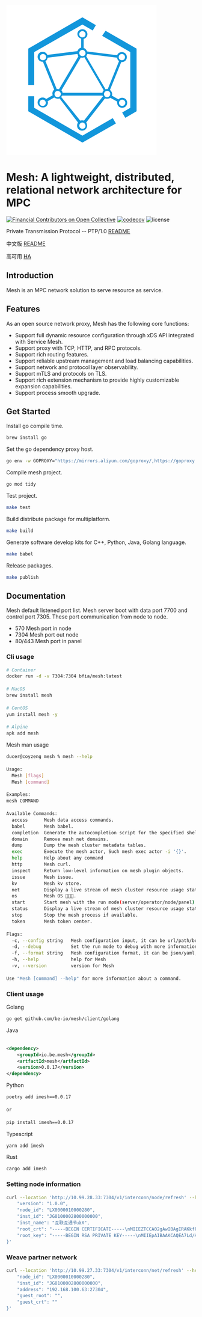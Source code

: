 ![logo](./LOGO.svg)

# Mesh: A lightweight, distributed, relational network architecture for MPC

[![Financial Contributors on Open Collective](https://opencollective.com/babel/all/badge.svg?label=financial+contributors)](https://opencollective.com/babel) [![codecov](https://codecov.io/gh/babel/babel/branch/master/graph/badge.svg)](https://codecov.io/gh/babel/babel)
![license](https://img.shields.io/github/license/ducesoft/babel.svg)

Private Transmission Protocol -- PTP/1.0 [README](specifications/api/Specifications_CN.md)

中文版 [README](README_CN.md)

高可用 [HA](HA.md)

## Introduction

Mesh is an MPC network solution to serve resource as service.

## Features

As an open source network proxy, Mesh has the following core functions:

* Support full dynamic resource configuration through xDS API integrated with Service Mesh.
* Support proxy with TCP, HTTP, and RPC protocols.
* Support rich routing features.
* Support reliable upstream management and load balancing capabilities.
* Support network and protocol layer observability.
* Support mTLS and protocols on TLS.
* Support rich extension mechanism to provide highly customizable expansion capabilities.
* Support process smooth upgrade.

## Get Started

Install go compile time.

```bash
brew install go
```

Set the go dependency proxy host.

```bash
go env -w GOPROXY="https://mirrors.aliyun.com/goproxy/,https://goproxy.cn,https://goproxy.io,https://proxy.golang.org,direct"
```

Compile mesh project.

```bash
go mod tidy
```

Test project.

```bash
make test
```

Build distribute package for multiplatform.

```bash
make build
```

Generate software develop kits for C++, Python, Java, Golang language.

```bash
make babel
```

Release packages.

```bash
make publish
```

## Documentation

Mesh default listened port list. Mesh server boot with data port 7700 and control port 7305. These port communication
from node to node.

* 570 Mesh port in node
* 7304 Mesh port out node
* 80/443 Mesh port in panel

### Cli usage

```bash
# Container
docker run -d -v 7304:7304 bfia/mesh:latest

# MacOS
brew install mesh

# CentOS
yum install mesh -y

# Alpine
apk add mesh
```

Mesh man usage

```bash
ducer@coyzeng mesh % mesh --help

Usage:
  Mesh [flags]
  Mesh [command]

Examples:
mesh COMMAND

Available Commands:
  access      Mesh data access commands.
  babel       Mesh babel.
  completion  Generate the autocompletion script for the specified shell
  domain      Remove mesh net domains.
  dump        Dump the mesh cluster metadata tables.
  exec        Execute the mesh actor, Such mesh exec actor -i '{}'.
  help        Help about any command
  http        Mesh curl.
  inspect     Return low-level information on mesh plugin objects.
  issue       Mesh issue.
  kv          Mesh kv store.
  net         Display a live stream of mesh cluster resource usage statistics.
  os          Mesh OS 🚀🚀🚀.
  start       Start mesh with the run mode(server/operator/node/panel).
  status      Display a live stream of mesh cluster resource usage statistics.
  stop        Stop the mesh process if available.
  token       Mesh token center.

Flags:
  -c, --config string   Mesh configuration input, it can be url/path/body, default is {}. (default "{}")
  -d, --debug           Set the run mode to debug with more information.
  -f, --format string   Mesh configuration format, it can be json/yaml, default is yaml. (default "yaml")
  -h, --help            help for Mesh
  -v, --version         version for Mesh

Use "Mesh [command] --help" for more information about a command.
```

### Client usage

Golang

```bash
go get github.com/be-io/mesh/client/golang
```

Java

```xml

<dependency>
    <groupId>io.be.mesh</groupId>
    <artfactId>mesh</artfactId>
    <version>0.0.17</version>
</dependency>
```

Python

```bash
poetry add imesh==0.0.17

or

pip install imesh==0.0.17
```

Typescript

```bash
yarn add imesh
```

Rust

```bash
cargo add imesh
```

### Setting node information

```bash
curl --location 'http://10.99.28.33:7304/v1/interconn/node/refresh' --header 'Content-Type: application/json' --data '{
    "version": "1.0.0",
    "node_id": "LX0000010000280",
    "inst_id": "JG0100002800000000",
    "inst_name": "互联互通节点X",
    "root_crt": "-----BEGIN CERTIFICATE-----\nMIIEZTCCA02gAwIBAgIRAKkfFud6oGcbEmGOZ2i917wwDQYJKoZIhvcNAQELBQAw\ngZIxCzAJBgNVBAYTAkNOMQswCQYDVQQIEwJaSjELMAkGA1UEBxMCSFoxJDAiBgNV\nBAoTG0xYMDAwMDAxMDAwMDI3MC50cnVzdGJlLm5ldDEkMCIGA1UECxMbTFgwMDAw\nMDEwMDAwMjcwLnRydXN0YmUubmV0MR0wGwYDVQQDDBTok53osaHpm4blm6IyN+WF\nrOWPuDAgFw0yMjA5MjEwNjU1MTRaGA8yMTIyMDkyMTA2NTUxNFowgZIxCzAJBgNV\nBAYTAkNOMQswCQYDVQQIEwJaSjELMAkGA1UEBxMCSFoxJDAiBgNVBAoTG0xYMDAw\nMDAxMDAwMDI3MC50cnVzdGJlLm5ldDEkMCIGA1UECxMbTFgwMDAwMDEwMDAwMjcw\nLnRydXN0YmUubmV0MR0wGwYDVQQDDBTok53osaHpm4blm6IyN+WFrOWPuDCCASIw\nDQYJKoZIhvcNAQEBBQADggEPADCCAQoCggEBAOy3fx+vyvaRBTg9hXSXW/XEz5A9\nazavO4KNMPB/Rp6UtQ9+ilireBQXqCM1Zzo5/cZ+FoRmQp+Rl6b1HYAnRaPSTNFM\n4JDTl3AczsLwJcvFlqobqap9/3k5ZEfEEKJp0LFcl3GR2Ral7Uhsmgzm87PSZVRX\nFYPgCgfkuWGbeJ9FwCB5ZDovPH77pyJeW0AzPu3JKLk3JnCtUvmXK4HzoxChK4k0\nqJF1DEVSPxG3JLOKQKQqe/fqSTkRfgrU7D7U/TEaEl5lLFPGi6ZT+3AbOUAasWWO\nMTYMGMG6qC2wlQ7WdJJ4KiWhEfA7aGQfzoW85PZyN1QzRyzW1vyXY5MKNXsCAwEA\nAaOBsTCBrjAOBgNVHQ8BAf8EBAMCArwwJwYDVR0lBCAwHgYIKwYBBQUHAwEGCCsG\nAQUFBwMCBggrBgEFBQcDATAPBgNVHRMBAf8EBTADAQH/MB0GA1UdDgQWBBSrXjQL\nGNwhXBQxqx5Sh+LQwXK3mzBDBgNVHREEPDA6ghtMWDAwMDAwMTAwMDAyNzAudHJ1\nc3RiZS5uZXSBG0xYMDAwMDAxMDAwMDI3MEB0cnVzdGJlLm5ldDANBgkqhkiG9w0B\nAQsFAAOCAQEAcRhabDb2O55lQfeMkHozqFz3V4fQwQKQzYW6gwf7FEUxPMaxmFrk\nPKK2rE5Li49mUxk/norXMVmEpBQdYgsu2PnY5J39RivFku0nObzIMFkyDPer05tp\nx7sKXS6sIy9gfaN6uZkzHZH+0MD2NlOj19SI5BNJxiwHzB9BZwGwbKtq3DVZzWRq\nVyZnAcXVTq1Pk9gypatvBgD7r6edXSBXEz2d8HMaidJfChweZPVp98uY8s9EzHnJ\nowsia5sPaVNqVFE72IgQ5TUrRQsQIBGOF81i37Bpsc9g/pf2s6eNGW4CV9a8yfN1\n+BLRh/2eCYXUNQOm5IovVXqBJ4MlhchAOQ==\n-----END CERTIFICATE-----\n",
    "root_key": "-----BEGIN RSA PRIVATE KEY-----\nMIIEpAIBAAKCAQEA7Ld/H6/K9pEFOD2FdJdb9cTPkD1rNq87go0w8H9GnpS1D36K\nWKt4FBeoIzVnOjn9xn4WhGZCn5GXpvUdgCdFo9JM0UzgkNOXcBzOwvAly8WWqhup\nqn3/eTlkR8QQomnQsVyXcZHZFqXtSGyaDObzs9JlVFcVg+AKB+S5YZt4n0XAIHlk\nOi88fvunIl5bQDM+7ckouTcmcK1S+ZcrgfOjEKEriTSokXUMRVI/Ebcks4pApCp7\n9+pJORF+CtTsPtT9MRoSXmUsU8aLplP7cBs5QBqxZY4xNgwYwbqoLbCVDtZ0kngq\nJaER8DtoZB/Ohbzk9nI3VDNHLNbW/Jdjkwo1ewIDAQABAoIBAQDAhzIu3HTQe/zp\n1CfSPzT9PLixETM9Q+K7+Qgf4vTWEA7/biUpnzTH6sHG+S1fT0FXir/XqbBwRiM5\nGM2IqOhcKLRv2v4e7OmTtup35IhpJui2rE8fquD5gLNOJ2p8HmItjyhhp4UQhZ3r\nNOFKsyDtVacypK2MF9EwwFgCykeeCbVwBj8PxmTunDuVlD/hSTUa9JK/lh3ssGfN\novPPiuL2TTPiZUy415y4Kd4dVvuQW0QIlm4yV+qMynSNgU7p8f6jyKY5R7FAG3MF\nBEO07LZSYzTOhfhd2zz6lQpi5t2srScIUs+6hQSyZlFqILwkKeIgKTYbvb1q+o+s\nk5XijuwBAoGBAP2JjcENSCUj5c1bRiOvczS/XkDrE5YIOwJMFLWjuwuMNZN++PV3\ngZ58cM4leJ2TmpVidfu9Rkcp6q95M5fZa7Ms7qtS8sFu2JZhWBpydToRrsFAApsG\nBU09cfoq7DhlqJyE+p/X0lmmKyTw2HNeWUGU5AjSPeVa/4da9CSjDn97AoGBAO8E\nHevtVODXCJC+VJXOjlvCff4zGQi3pFo5s9hCXUDk8KNmfieJwcLXlqz3MG/kbmHi\n0ywToeBK5wA/npImAFKXGR5U6ivOeTBML8dM0wG+2gVCwazxm3qO1d2jyD6d/o2H\n/pH3rmuj+Hi9QSZPVVp+nrJsrG2HtMkwGFWP+kIBAoGANtZsqafUxeu4xa0LQ6as\nNWl62nG9/8Jx+PI5vHvYdgvyfp+E+5rIl131DDGAoByP3+W2/ScYL0Y6s490gFCP\ngeajDL1ZMktmX0hYxQeioVe3w6azqZIozWcP4vsrspsSWCBPEQmePrO5Ozk4p+Nt\nTMkGdX3700LWaBFdIxt9hEcCgYAf7CvW49bPRMkHE/SWIYVP6hULy2VPjb9ssYI8\novhzf2BIYpr8yuBPFp4wMb+NYjP/7NyJaYHYRAjANr8GA/9NCJM5QtwXx7bV5YcI\nFlGkTQovY7AcWhSK9OLJfGN1QYLLAlvUwQDRrY+1CInYBQaAVKL7b5pD8rkJmdvW\nKamiAQKBgQCq3cjGNqvMBVWeq0qJRsouSXRaHFRTmS9hgrRD/GZ+GQJNuhsDwfV9\nhb74cz7EqaFhQVhLHZ2QP/AauqtZ+p9wIM5X9xJDCaEKGVR+95vvxilBIOqua5IK\nphkbWGfS/Wp0fWGDaBoc05xuMm3Zv7GdiNeKr6soT1dOOCA88L3eTQ==\n-----END RSA PRIVATE KEY-----\n"
}'
```

### Weave partner network

```bash
curl --location 'http://10.99.27.33:7304/v1/interconn/net/refresh' --header 'Content-Type: application/json' --data '{
    "node_id": "LX0000010000280",
    "inst_id": "JG0100002800000000",
    "address": "192.168.100.63:27304",
    "guest_root": "",
    "guest_crt": ""
}'
```